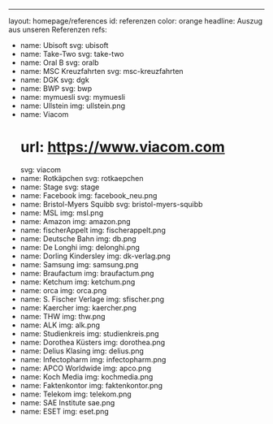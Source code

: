 ---
layout: homepage/references
id: referenzen
color: orange
headline: Auszug aus unseren Referenzen
refs:
  - name: Ubisoft
    svg: ubisoft
  - name: Take-Two
    svg: take-two
  - name: Oral B
    svg: oralb
  - name: MSC Kreuzfahrten
    svg: msc-kreuzfahrten
  - name: DGK
    svg: dgk
  - name: BWP
    svg: bwp
  - name: mymuesli
    svg: mymuesli
  - name: Ullstein
    img: ullstein.png
  - name: Viacom
    # url: https://www.viacom.com
    svg: viacom
  - name: Rotkäpchen
    svg: rotkaepchen
  - name: Stage
    svg: stage
  - name: Facebook
    img: facebook_neu.png
  - name: Bristol-Myers Squibb
    svg: bristol-myers-squibb
  - name: MSL
    img: msl.png
  - name: Amazon
    img: amazon.png
  - name: fischerAppelt
    img: fischerappelt.png
  - name: Deutsche Bahn
    img: db.png
  - name: De Longhi
    img: delonghi.png
  - name: Dorling Kindersley
    img: dk-verlag.png
  - name: Samsung
    img: samsung.png
  - name: Braufactum
    img: braufactum.png
  - name: Ketchum
    img: ketchum.png
  - name: orca
    img: orca.png
  - name: S. Fischer Verlage
    img: sfischer.png
  - name: Kaercher
    img: kaercher.png
  - name: THW
    img: thw.png
  - name: ALK
    img: alk.png
  - name: Studienkreis
    img: studienkreis.png
  - name: Dorothea Küsters
    img: dorothea.png
  - name: Delius Klasing
    img: delius.png
  - name: Infectopharm
    img: infectopharm.png
  - name: APCO Worldwide
    img: apco.png
  - name: Koch Media
    img: kochmedia.png
  - name: Faktenkontor
    img: faktenkontor.png
  - name: Telekom
    img: telekom.png
  - name: SAE Institute
    sae.png
  - name: ESET
    img: eset.png
